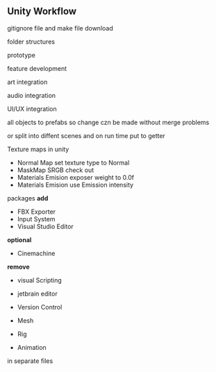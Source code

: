 <link rel="stylesheet" href="../style.css">

## Unity Workflow

gitignore file and make file download

folder structures

prototype 

feature development 

art integration

audio integration 

UI/UX integration 

all objects to prefabs so change czn be made without merge problems

or split into diffent scenes and on run time put to getter 

Texture maps in unity 
* Normal Map set texture type to Normal
* MaskMap SRGB check out
* Materials Emision exposer weight to 0.0f
* Materials Emision use Emission intensity

packages
**add**
* FBX Exporter
* Input System
* Visual Studio Editor

**optional**
* Cinemachine

**remove**
* visual Scripting
* jetbrain editor
* Version Control

* Mesh
* Rig
* Animation

in separate files